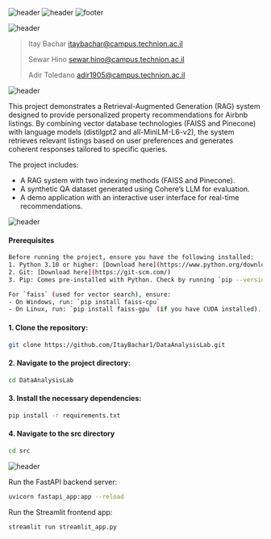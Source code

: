 ![header](https://capsule-render.vercel.app/api?type=waving&color=A5BECC&height=300&section=header&text=Data%20Analysis%20Lab-nl-&fontSize=65&animation=fadeIn&fontColor=243A73&desc=Final%20Project&descSize=52&stroke=243A73&strokeWidth=0)
![header](https://capsule-render.vercel.app/api?type=transparent&color=A5BECC&height=65&reversal=true&fontSize=24&fontColor=365486&text=The%20Faculty%20of%20Data%20and%20Decisions%20Science%20-nl-%20&desc=%20Technion%20-%20Israel%20Institute%20of%20Technology&descSize=18&descAlignY=73&fontAlign=50&animation=fadeIn&textBg=false&section=header&stroke=243A73&strokeWidth=0&theme=holi)
![footer](https://capsule-render.vercel.app/api?type=waving&color=A5BECC&height=100&section=footer&text=%20-nl-%20Spring%202023/24%20%20&fontSize=16&fontAlign=50&fontColor=243A73&theme=holi)

![header](https://capsule-render.vercel.app/api?type=soft&color=293B5F&height=45&section=header2&text=Authors&fontSize=28&fontAlign=7&fontColor=EEF5FF&reversal=false&theme=holi)
> Itay Bachar itaybachar@campus.technion.ac.il
> 
> Sewar Hino sewar.hino@campus.technion.ac.il
> 
> Adir Toledano adir1905@campus.technion.ac.il
> 
![header](https://capsule-render.vercel.app/api?type=soft&color=293B5F&height=45&section=header&text=Overview&fontSize=33&fontAlign=10&fontColor=EEF5FF&reversal=true&theme=holi)

This project demonstrates a Retrieval-Augmented Generation (RAG) system designed to provide personalized property recommendations for Airbnb listings. By combining vector database technologies (FAISS and Pinecone) with language models (distilgpt2 and all-MiniLM-L6-v2), the system retrieves relevant listings based on user preferences and generates coherent responses tailored to specific queries.

The project includes:
- A RAG system with two indexing methods (FAISS and Pinecone).
- A synthetic QA dataset generated using Cohere’s LLM for evaluation.
- A demo application with an interactive user interface for real-time recommendations.


![header](https://capsule-render.vercel.app/api?type=soft&color=293B5F&height=45&section=header&text=Setup%20Instructions&fontSize=28&fontAlign=15&fontColor=EEF5FF&reversal=true&theme=holi)

#### Prerequisites
```bash
Before running the project, ensure you have the following installed:
1. Python 3.10 or higher: [Download here](https://www.python.org/downloads/)
2. Git: [Download here](https://git-scm.com/)
3. Pip: Comes pre-installed with Python. Check by running `pip --version`.

For `faiss` (used for vector search), ensure:
- On Windows, run: `pip install faiss-cpu`
- On Linux, run: `pip install faiss-gpu` (if you have CUDA installed).
```


#### 1. Clone the repository:
```bash
git clone https://github.com/ItayBachar1/DataAnalysisLab.git
```
#### 2. Navigate to the project directory:
```bash
cd DataAnalysisLab
```
#### 3. Install the necessary dependencies:
```bash
pip install -r requirements.txt
```
#### 4. Navigate to the src directory
```bash
cd src
```
![header](https://capsule-render.vercel.app/api?type=soft&color=293B5F&height=45&section=header&text=Run%20Instructions&fontSize=28&fontAlign=14&fontColor=EEF5FF&reversal=true&theme=holi)

Run the FastAPI backend server:
```bash
uvicorn fastapi_app:app --reload    
```
Run the Streamlit frontend app:
```bash
streamlit run streamlit_app.py
```
